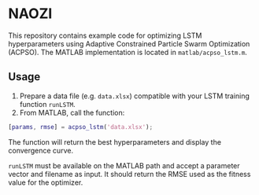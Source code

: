 # NAOZI

This repository contains example code for optimizing LSTM hyperparameters
using Adaptive Constrained Particle Swarm Optimization (ACPSO).  The MATLAB
implementation is located in `matlab/acpso_lstm.m`.

## Usage

1. Prepare a data file (e.g. `data.xlsx`) compatible with your LSTM
   training function `runLSTM`.
2. From MATLAB, call the function:

```matlab
[params, rmse] = acpso_lstm('data.xlsx');
```

The function will return the best hyperparameters and display the
convergence curve.

`runLSTM` must be available on the MATLAB path and accept a parameter
vector and filename as input. It should return the RMSE used as the
fitness value for the optimizer.
